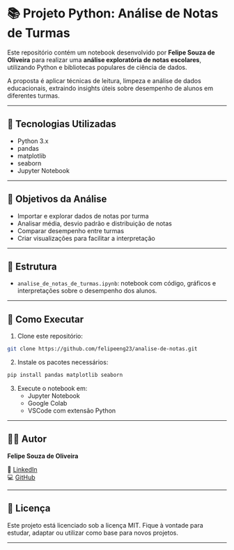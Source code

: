 
# 📚 Projeto Python: Análise de Notas de Turmas

Este repositório contém um notebook desenvolvido por **Felipe Souza de Oliveira** para realizar uma **análise exploratória de notas escolares**, utilizando Python e bibliotecas populares de ciência de dados.

A proposta é aplicar técnicas de leitura, limpeza e análise de dados educacionais, extraindo insights úteis sobre desempenho de alunos em diferentes turmas.

---

## 🧰 Tecnologias Utilizadas

- Python 3.x
- pandas
- matplotlib
- seaborn
- Jupyter Notebook

---

## 🎯 Objetivos da Análise

- Importar e explorar dados de notas por turma
- Analisar média, desvio padrão e distribuição de notas
- Comparar desempenho entre turmas
- Criar visualizações para facilitar a interpretação

---

## 📁 Estrutura

- `analise_de_notas_de_turmas.ipynb`: notebook com código, gráficos e interpretações sobre o desempenho dos alunos.

---

## 🚀 Como Executar

1. Clone este repositório:
```bash
git clone https://github.com/felipeeng23/analise-de-notas.git
```

2. Instale os pacotes necessários:
```bash
pip install pandas matplotlib seaborn
```

3. Execute o notebook em:
   - Jupyter Notebook
   - Google Colab
   - VSCode com extensão Python

---

## 👨‍💻 Autor

**Felipe Souza de Oliveira**

🔗 [LinkedIn](https://www.linkedin.com/in/felipe-souza-de-oliveira/)  
💻 [GitHub](https://github.com/felipeeng23)

---

## 📝 Licença

Este projeto está licenciado sob a licença MIT. Fique à vontade para estudar, adaptar ou utilizar como base para novos projetos.

---
